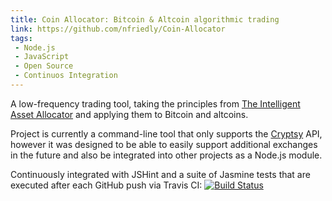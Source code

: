 ```yaml
---
title: Coin Allocator: Bitcoin & Altcoin algorithmic trading
link: https://github.com/nfriedly/Coin-Allocator
tags:
 - Node.js
 - JavaScript
 - Open Source
 - Continuos Integration
---
```

A low-frequency trading tool, taking the principles from [The Intelligent Asset Allocator](http://www.amazon.com/gp/product/0071362363/ref=as_li_ss_il?ie=UTF8&camp=1789&creative=390957&creativeASIN=0071362363&linkCode=as2&tag=nfriedly-20) and applying them to Bitcoin and altcoins.

Project is currently a command-line tool that only supports the [Cryptsy](https://www.cryptsy.com/users/register?refid=154285) API, however it was designed to be able to easily support additional exchanges in the future and also be integrated into other projects as a Node.js module.

Continuously integrated with JSHint and a suite of Jasmine tests that are executed after each GitHub push via Travis CI: [![Build Status](https://travis-ci.org/nfriedly/Coin-Allocator.png?branch=master)](https://travis-ci.org/nfriedly/Coin-Allocator)
